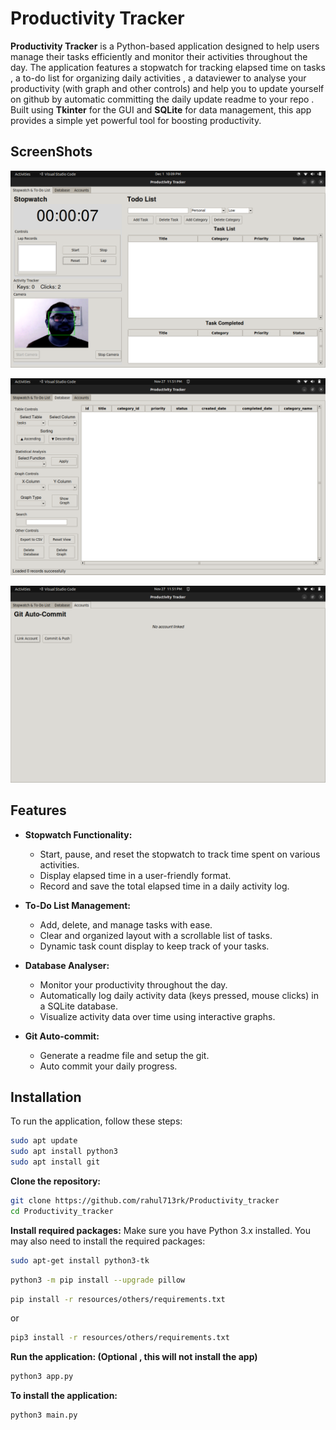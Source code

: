 # Productivity Tracker

**Productivity Tracker** is a Python-based application designed to help users manage their tasks efficiently and monitor their activities throughout the day. The application features a stopwatch for tracking elapsed time on tasks , a to-do list for organizing daily activities , a dataviewer to analyse your productivity (with graph and other controls) and help you to update yourself  on github by automatic committing the daily update readme to your repo . Built using **Tkinter** for the GUI and **SQLite** for data management, this app provides a simple yet powerful tool for boosting productivity.

## ScreenShots

![](resources/img/01.png)

![](resources/img/02.png)

![](resources/img/03.png)

## Features

- **Stopwatch Functionality:**
  
  - Start, pause, and reset the stopwatch to track time spent on various activities.
  - Display elapsed time in a user-friendly format.
  - Record and save the total elapsed time in a daily activity log.

- **To-Do List Management:**
  
  - Add, delete, and manage tasks with ease.
  - Clear and organized layout with a scrollable list of tasks.
  - Dynamic task count display to keep track of your tasks.

- **Database Analyser:**
  
  - Monitor your productivity throughout the day.
  - Automatically log daily activity data (keys pressed, mouse clicks) in a SQLite database.
  - Visualize activity data over time using interactive graphs.

- **Git Auto-commit:**
  
  - Generate a readme file and setup the git. 
  - Auto commit your daily progress.

## Installation

To run the application, follow these steps:

```bash
sudo apt update
sudo apt install python3
sudo apt install git
```

**Clone the repository:**

```bash
git clone https://github.com/rahul713rk/Productivity_tracker
cd Productivity_tracker
```

**Install required packages:** Make sure you have Python 3.x installed. You may also need to install the required packages:

```bash
sudo apt-get install python3-tk
```

```bash
python3 -m pip install --upgrade pillow
```

```bash
pip install -r resources/others/requirements.txt
```

or 

```bash
pip3 install -r resources/others/requirements.txt
```

**Run the application: (Optional , this will not install the app)**

```bash
python3 app.py
```

**To install the application:**

```bash
python3 main.py
```
